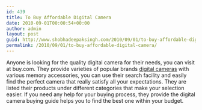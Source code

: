 ```yaml
---
id: 439
title: To Buy Affordable Digital Camera
date: 2010-09-01T00:00:54+00:00
author: admin
layout: post
guid: http://www.shobhadeepaksingh.com/2010/09/01/to-buy-affordable-digital-camera/
permalink: /2010/09/01/to-buy-affordable-digital-camera/
---
```

Anyone is looking for the quality digital camera for their needs, you can visit at buy.com. They provide varieties of popular brands [digital cameras](http://www.buy.com/dept/Digital_Cameras_Digital_Camcorders_Memory_Accessories/33409.html) with various memory accessories, you can use their search facility and easily find the perfect camera that really satisfy all your expectations. They are listed their products under different categories that make your selection easier. If you need any help for your buying process, they provide the digital camera buying guide helps you to find the best one within your budget.
